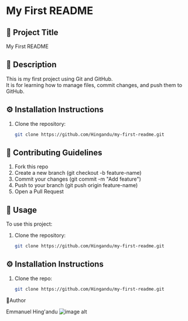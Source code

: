 # My First README

## 📌 Project Title  
My First README  

## 📝 Description  
This is my first project using Git and GitHub.  
It is for learning how to manage files, commit changes, and push them to GitHub.  



## ⚙️ Installation Instructions  

1. Clone the repository:  
   ```bash
   git clone https://github.com/Hingandu/my-first-readme.git

## 🤝 Contributing Guidelines
1. Fork this repo  
2. Create a new branch (git checkout -b feature-name)  
3. Commit your changes (git commit -m "Add feature")  
4. Push to your branch (git push origin feature-name)  
5. Open a Pull Request


## 🚀 Usage
To use this project:  

1. Clone the repository:  
   ```bash
   git clone https://github.com/Hingandu/my-first-readme.git


## ⚙ Installation Instructions
1. Clone the repo:  
   ```bash
   git clone https://github.com/Hingandu/my-first-readme.git


🦏Author 

Emmanuel Hing'andu
![image alt](https://github.com/Hingandu/my-first-readme/blob/8ef7de3e31dfd61910a075b9929947ca59316804/Emmanuel.jpg)

   
